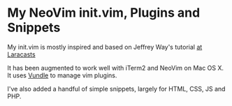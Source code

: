 # My NeoVim init.vim, Plugins and Snippets
My init.vim is mostly inspired and based on Jeffrey Way's tutorial [at Laracasts](https://laracasts.com/series/vim-mastery)

It has been augmented to work well with iTerm2 and NeoVim on Mac OS X. It uses [Vundle](https://github.com/VundleVim/Vundle.vim) to manage vim plugins.

I've also added a handful of simple snippets, largely for HTML, CSS, JS and PHP. 

